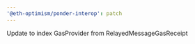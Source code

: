 ```yaml
---
'@eth-optimism/ponder-interop': patch
---
```


Update to index GasProvider from RelayedMessageGasReceipt
